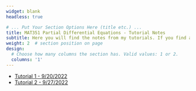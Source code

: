 ```yaml
---
widget: blank
headless: true

# ... Put Your Section Options Here (title etc.) ...
title: MAT351 Partial Differential Equations - Tutorial Notes
subtitle: Here you will find the notes from my tutorials. If you find any errors, please feel free to [contact me](https://davidknapik.com/#contact).
weight: 2  # section position on page
design:
  # Choose how many columns the section has. Valid values: 1 or 2.
  columns: '1'
---
```

- [Tutorial 1 - 9/20/2022](https://github.com/Dknapik/website-academic/blob/master/content/MAT351/351TUT_SEP20.pdf)
- [Tutorial 2 - 9/27/2022](https://github.com/Dknapik/website-academic/blob/master/content/MAT351/351TUT_SEP27.pdf)
